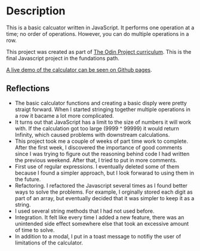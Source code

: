 # Description
This is a basic calcuator written in JavaScript. It performs one operation at a time; no order of operations. However, you can do multiple operations in a row.

This project was created as part of [The Odin Project curriculum](https://www.theodinproject.com/paths/foundations/courses/foundations/lessons/calculator). This is the final Javascript project in the fundations path.

[A live demo of the calculator can be seen on Github pages](https://plaustralcl.github.io/calculator/).

## Reflections
* The basic calculator functions and creating a basic disply were pretty straigt forward. When I started stringing together multiple operations in a row it bacame a lot more complicated. 
* It turns out that JavaScript has a limit to the size of numbers it will work with. If the calculation got too large (9999 ^ 99999) it would return Infinity, which caused problems with downstream calculations.
* This project took me a couple of weeks of part time work to complete. After the first week, I discovered the importance of good comments since I was trying to figure out the reasoning behind code I had written the previous weekend. After that, I tried to put in more comments.
* First use of regular expressions. I eventually deleted some of them because I found a simpler approach, but I look forwarad to using them in the future.
* Refactoring. I refactored the Javascript several times as I found better ways to solve the problems. For example, I orginally stored each digit as part of an array, but eventually decided that it was simpler to keep it as a string.
* I used several string methods that I had not used before.
* Integration. It felt like every time I added a new feature, there was an unintended side effect somewhere else that took an excessive amount of time to solve.
* In addition to a modal, I put in a toast message to notifiy the user of limitations of the calculator.
